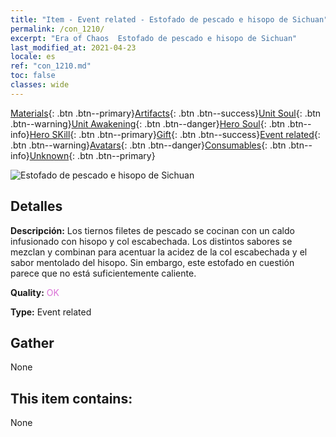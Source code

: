 ```yaml
---
title: "Item - Event related - Estofado de pescado e hisopo de Sichuan"
permalink: /con_1210/
excerpt: "Era of Chaos  Estofado de pescado e hisopo de Sichuan"
last_modified_at: 2021-04-23
locale: es
ref: "con_1210.md"
toc: false
classes: wide
---
```

 [Materials](/ItemsES/){: .btn .btn--primary}[Artifacts](/ItemsES/Artifacts/){: .btn .btn--success}[Unit Soul](/ItemsES/UnitSoul/){: .btn .btn--warning}[Unit Awakening](/ItemsES/UnitAwakening/){: .btn .btn--danger}[Hero Soul](/ItemsES/HeroSoul/){: .btn .btn--info}[Hero SKill](/ItemsES/HeroSkill/){: .btn .btn--primary}[Gift](/ItemsES/Gift/){: .btn .btn--success}[Event related](/ItemsES/Events/){: .btn .btn--warning}[Avatars](/ItemsES/Avatars/){: .btn .btn--danger}[Consumables](/ItemsES/Consumables/){: .btn .btn--info}[Unknown](/ItemsES/Unknown/){: .btn .btn--primary}

 ![Estofado de pescado e hisopo de Sichuan](/images/t/i_81521331.png)

## Detalles
 **Descripción:** Los tiernos filetes de pescado se cocinan con un caldo infusionado con hisopo y col escabechada. Los distintos sabores se mezclan y combinan para acentuar la acidez de la col escabechada y el sabor mentolado del hisopo. Sin embargo, este estofado en cuestión parece que no está suficientemente caliente.

 **Quality:** <span style="color: #DA70D6">OK</span>

 **Type:** Event related

## Gather

  None

## This item contains:

  None

